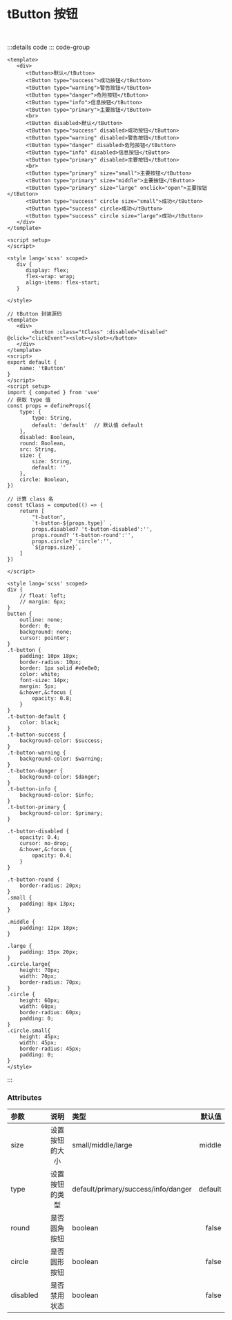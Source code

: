 <script setup>
   import buttonDemo from '../components/buttonDemo.vue';
</script>

# tButton 按钮
<br/>

<buttonDemo></buttonDemo>

:::details code
::: code-group

```vue [buttonDemo.vue]
<template>
   <div>
      <tButton>默认</tButton>
      <tButton type="success">成功按钮</tButton>
      <tButton type="warning">警告按钮</tButton>
      <tButton type="danger">危险按钮</tButton>
      <tButton type="info">信息按钮</tButton>
      <tButton type="primary">主要按钮</tButton>
      <br>
      <tButton disabled>默认</tButton>
      <tButton type="success" disabled>成功按钮</tButton>
      <tButton type="warning" disabled>警告按钮</tButton>
      <tButton type="danger" disabled>危险按钮</tButton>
      <tButton type="info" disabled>信息按钮</tButton>
      <tButton type="primary" disabled>主要按钮</tButton>
      <br>
      <tButton type="primary" size="small">主要按钮</tButton>
      <tButton type="primary" size="middle">主要按钮</tButton>
      <tButton type="primary" size="large" onclick="open">主要按钮</tButton>
      <tButton type="success" circle size="small">成功</tButton>
      <tButton type="success" circle>成功</tButton>
      <tButton type="success" circle size="large">成功</tButton>
   </div>
</template>

<script setup>
</script>

<style lang='scss' scoped>
   div {
      display: flex;
      flex-wrap: wrap;
      align-items: flex-start;
   }
   
</style>
```

```vue [tButton.vue]
// tButton 封装源码
<template>
   <div>
        <button :class="tClass" :disabled="disabled" @click="clickEvent"><slot></slot></button>
   </div>
</template>
<script>
export default {
    name: 'tButton'
}
</script>
<script setup>
import { computed } from 'vue'
// 获取 type 值
const props = defineProps({
    type: {
        type: String,
        default: 'default'  // 默认值 default
    },
    disabled: Boolean,
    round: Boolean,
    src: String,
    size: {
        size: String,
        default: ''
    },
    circle: Boolean,
})

// 计算 class 名
const tClass = computed(() => {
    return [
        "t-button",
        `t-button-${props.type}` ,
        props.disabled? 't-button-disabled':'',
        props.round? 't-button-round':'',
        props.circle? 'circle':'',
        `${props.size}`,
    ]
})

</script>

<style lang='scss' scoped>
div {
    // float: left;
    // margin: 6px;
}
button {
    outline: none;
    border: 0;
    background: none;
    cursor: pointer;
}
.t-button {
    padding: 10px 18px;
    border-radius: 10px;
    border: 1px solid #e0e0e0;
    color: white;
    font-size: 14px;
    margin: 5px;
    &:hover,&:focus {
        opacity: 0.8;
    }
}
.t-button-default {
    color: black;
}
.t-button-success {
    background-color: $success;
}
.t-button-warning {
    background-color: $warning;
}
.t-button-danger {
    background-color: $danger;
}
.t-button-info {
    background-color: $info;
}
.t-button-primary {
    background-color: $primary;
}

.t-button-disabled {
    opacity: 0.4;
    cursor: no-drop;
    &:hover,&:focus {
        opacity: 0.4;
    }
}

.t-button-round {
    border-radius: 20px;
}
.small {
    padding: 8px 13px;
}

.middle {
    padding: 12px 18px;
}

.large {
    padding: 15px 20px;
}
.circle.large{
    height: 70px;
    width: 70px;
    border-radius: 70px;
}
.circle {
    height: 60px;
    width: 60px;
    border-radius: 60px;
    padding: 0;
}
.circle.small{
    height: 45px;
    width: 45px;
    border-radius: 45px;
    padding: 0;
}
</style>
```
:::

### Attributes
|  参数  |    说明    |  类型    |  默认值 |
| :----- | :--------: | :------ | ----: |
|  size  |       设置按钮的大小      | small/middle/large | middle |  
|  type  |   设置按钮的类型    |   default/primary/success/info/danger | default |
| round  | 是否圆角按钮 | boolean | false |
| circle  | 是否圆形按钮 | boolean | false |
| disabled | 是否禁用状态 | boolean | false |


<style>
table th:first-of-type {
    width: 4cm;
}
table th:nth-of-type(2) {
    width: 150pt;
}
table th:nth-of-type(3) {
    width: 8em;
}
</style>